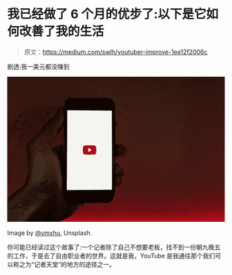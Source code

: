# 我已经做了 6 个月的优步了:以下是它如何改善了我的生活

> 原文：<https://medium.com/swlh/youtuber-improve-1ee12f2006c>

剧透:我一美元都没赚到

![](img/f3588cd6672495ca0f15f8e30d117d97.png)

Image by [@vmxhu](https://unsplash.com/@vmxhu), Unsplash.

你可能已经读过这个故事了:一个记者除了自己不想要老板，找不到一份朝九晚五的工作，于是去了自由职业者的世界。这就是我，YouTube 是我通往那个我们可以称之为“记者天堂”的地方的途径之一。